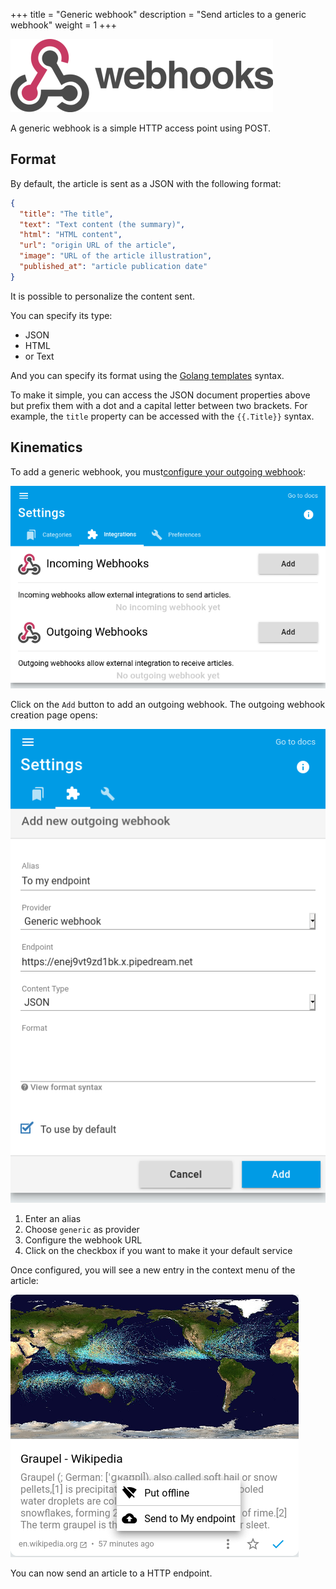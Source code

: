 +++
title = "Generic webhook"
description = "Send articles to a generic webhook"
weight = 1
+++

![](images/webhook.png)

A generic webhook is a simple HTTP access point using POST.

## Format

By default, the article is sent as a JSON with the following format:

```json
{
  "title": "The title",
  "text": "Text content (the summary)",
  "html": "HTML content",
  "url": "origin URL of the article",
  "image": "URL of the article illustration",
  "published_at": "article publication date"
}
```

It is possible to personalize the content sent.

You can specify its type:

- JSON
- HTML
- or Text

And you can specify its format using the [Golang templates](https://golang.org/pkg/text/template/) syntax.

To make it simple, you can access the JSON document properties above but prefix them with a dot and a capital letter between two brackets.
For example, the `title` property can be accessed with the `{{.Title}}` syntax.

## Kinematics

To add a generic webhook, you must[configure your outgoing webhook](https://readflow.app/settings/integrations):

![](../../incoming-webhook/integrations.png)

Click on the `Add` button to add an outgoing webhook.
The outgoing webhook creation page opens:

![](images/add-generic-webhook.png)

1. Enter an alias
1. Choose `generic` as provider
1. Configure the webhook URL
1. Click on the checkbox if you want to make it your default service

Once configured, you will see a new entry in the context menu of the article:

![](images/send-to-webhook.png)

You can now send an article to a HTTP endpoint.
